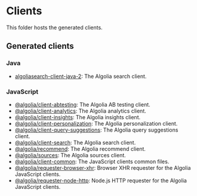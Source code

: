 # Clients

This folder hosts the generated clients.

## Generated clients

### Java

- [algoliasearch-client-java-2](./algoliasearch-client-java-2/): The Algolia search client.

### JavaScript

- [@algolia/client-abtesting](./algoliasearch-client-javascript/packages/client-abtesting/): The Algolia AB testing client.
- [@algolia/client-analytics](./algoliasearch-client-javascript/packages/client-analytics/): The Algolia analytics client.
- [@algolia/client-insights](./algoliasearch-client-javascript/packages/client-insights/): The Algolia insights client.
- [@algolia/client-personalization](./algoliasearch-client-javascript/packages/client-personalization/): The Algolia personalization client.
- [@algolia/client-query-suggestions](./algoliasearch-client-javascript/packages/client-query-suggestions/): The Algolia query suggestions client.
- [@algolia/client-search](./algoliasearch-client-javascript/packages/client-search/): The Algolia search client.
- [@algolia/recommend](./algoliasearch-client-javascript/packages/recommend/): The Algolia recommend client.
- [@algolia/sources](./algoliasearch-client-javascript/packages/client-sources/): The Algolia sources client.
- [@algolia/client-common](./algoliasearch-client-javascript/packages/client-common/): The JavaScript clients common files.
- [@algolia/requester-browser-xhr](./algoliasearch-client-javascript/packages/requester-browser-xhr/): Browser XHR requester for the Algolia JavaScript clients.
- [@algolia/requester-node-http](./algoliasearch-client-javascript/packages/requester-node-http/): Node.js HTTP requester for the Algolia JavaScript clients.
